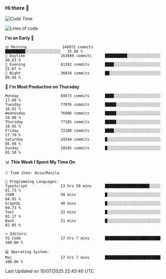 ### Hi there 👋

<!--START_SECTION:waka-->
![Code Time](http://img.shields.io/badge/Code%20Time-6%2C110%20hrs%2056%20mins-blue)

![Lines of code](https://img.shields.io/badge/From%20Hello%20World%20I%27ve%20Written-141.2%20million%20lines%20of%20code-blue)

**I'm an Early 🐤** 

```text
🌞 Morning                146072 commits      █████████░░░░░░░░░░░░░░░░   35.86 % 
🌆 Daytime                163089 commits      ██████████░░░░░░░░░░░░░░░   40.03 % 
🌃 Evening                61392 commits       ████░░░░░░░░░░░░░░░░░░░░░   15.07 % 
🌙 Night                  36834 commits       ██░░░░░░░░░░░░░░░░░░░░░░░   09.04 % 
```
📅 **I'm Most Productive on Thursday** 

```text
Monday                   69573 commits       ████░░░░░░░░░░░░░░░░░░░░░   17.08 % 
Tuesday                  77076 commits       █████░░░░░░░░░░░░░░░░░░░░   18.92 % 
Wednesday                76906 commits       █████░░░░░░░░░░░░░░░░░░░░   18.88 % 
Thursday                 77185 commits       █████░░░░░░░░░░░░░░░░░░░░   18.95 % 
Friday                   72108 commits       ████░░░░░░░░░░░░░░░░░░░░░   17.70 % 
Saturday                 24344 commits       █░░░░░░░░░░░░░░░░░░░░░░░░   05.98 % 
Sunday                   10195 commits       █░░░░░░░░░░░░░░░░░░░░░░░░   02.50 % 
```


📊 **This Week I Spent My Time On** 

```text
🕑︎ Time Zone: Asia/Manila

💬 Programming Languages: 
TypeScript               13 hrs 59 mins      ████████████████████░░░░░   81.73 % 
JSON                     50 mins             █░░░░░░░░░░░░░░░░░░░░░░░░   04.95 % 
GraphQL                  48 mins             █░░░░░░░░░░░░░░░░░░░░░░░░   04.73 % 
Text                     22 mins             █░░░░░░░░░░░░░░░░░░░░░░░░   02.17 % 
Bash                     21 mins             █░░░░░░░░░░░░░░░░░░░░░░░░   02.05 % 

🔥 Editors: 
VS Code                  17 hrs 7 mins       █████████████████████████   100.00 % 

💻 Operating System: 
Mac                      17 hrs 7 mins       █████████████████████████   100.00 % 
```


 Last Updated on 10/07/2025 22:43:40 UTC
<!--END_SECTION:waka-->


<!--
**rad182/rad182** is a ✨ _special_ ✨ repository because its `README.md` (this file) appears on your GitHub profile.

Here are some ideas to get you started:

- 🔭 I’m currently working on ...
- 🌱 I’m currently learning ...
- 👯 I’m looking to collaborate on ...
- 🤔 I’m looking for help with ...
- 💬 Ask me about ...
- 📫 How to reach me: ...
- 😄 Pronouns: ...
- ⚡ Fun fact: ...
-->

